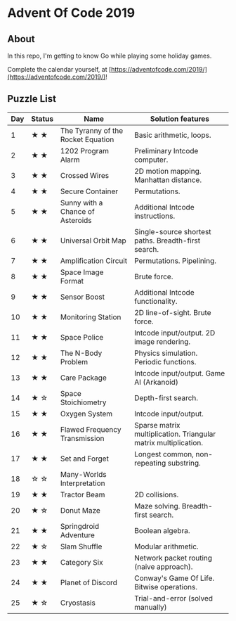 # Advent Of Code 2019

## About

In this repo, I'm getting to know Go while playing some holiday games.

Complete the calendar yourself, at [https://adventofcode.com/2019/](https://adventofcode.com/2019/)!

## Puzzle List

|Day   | Status  | Name                                   |Solution features |
|------|---------|----------------------------------------|------------------|
|1     | ★ ★     | The Tyranny of the Rocket Equation     | Basic arithmetic, loops.
|2     | ★ ★     | 1202 Program Alarm                     | Preliminary Intcode computer.
|3     | ★ ★     | Crossed Wires                          | 2D motion mapping. Manhattan distance.
|4     | ★ ★     | Secure Container                       | Permutations.
|5     | ★ ★     | Sunny with a Chance of Asteroids       | Additional Intcode instructions.
|6     | ★ ★     | Universal Orbit Map                    | Single-source shortest paths. Breadth-first search.
|7     | ★ ★     | Amplification Circuit                  | Permutations. Pipelining.
|8     | ★ ★     | Space Image Format                     | Brute force.
|9     | ★ ★     | Sensor Boost                           | Additional Intcode functionality.
|10    | ★ ★     | Monitoring Station                     | 2D line-of-sight. Brute force.
|11    | ★ ★     | Space Police                           | Intcode input/output. 2D image rendering.
|12    | ★ ★     | The N-Body Problem                     | Physics simulation. Periodic functions.
|13    | ★ ★     | Care Package                           | Intcode input/output. Game AI (Arkanoid)
|14    | ★ ☆     | Space Stoichiometry                    | Depth-first search.
|15    | ★ ★     | Oxygen System                          | Intcode input/output.
|16    | ★ ★     | Flawed Frequency Transmission          | Sparse matrix multiplication. Triangular matrix multiplication.
|17    | ★ ★     | Set and Forget                         | Longest common, non-repeating substring.
|18    | ☆ ☆     | Many-Worlds Interpretation             |
|19    | ★ ★     | Tractor Beam                           | 2D collisions.
|20    | ★ ☆     | Donut Maze                             | Maze solving. Breadth-first search.
|21    | ★ ★     | Springdroid Adventure                  | Boolean algebra.
|22    | ★ ☆     | Slam Shuffle                           | Modular arithmetic.
|23    | ★ ★     | Category Six                           | Network packet routing (naive approach).
|24    | ★ ★     | Planet of Discord                      | Conway's Game Of Life. Bitwise operations.
|25    | ★ ☆     | Cryostasis                             | Trial-and-error (solved manually)

